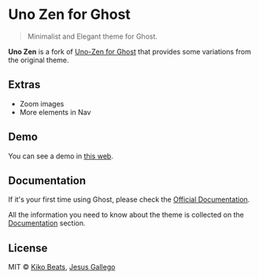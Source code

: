 # Uno Zen for Ghost

> Minimalist and Elegant theme for Ghost.

**Uno Zen** is a fork of [Uno-Zen for Ghost](https://github.com/kikobeats/uno-zen) that provides some variations from the original theme.

## Extras

* Zoom images
* More elements in Nav

## Demo

You can see a demo in [this web](http://cwelx.com).

## Documentation

If it's your first time using Ghost, please check the [Official Documentation](http://support.ghost.org/installation/).

All the information you need to know about the theme is collected on the [Documentation](https://github.com/Kikobeats/uno-zen/blob/master/DOCUMENTATION.md) section.

## License

MIT © [Kiko Beats](kikobeats.com), [Jesus Gallego](http://twitter.com/jesusgallego12)
